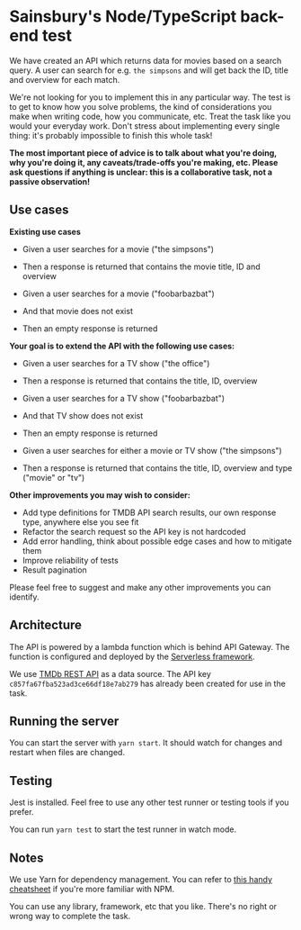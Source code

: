 # Sainsbury's Node/TypeScript back-end test

We have created an API which returns data for movies based on a search query. A user can search for e.g. `the simpsons`
and will get back the ID, title and overview for each match.

We're not looking for you to implement this in any particular way. The test is to get to know how you solve problems,
the kind of considerations you make when writing code, how you communicate, etc. Treat the task like you would your
everyday work. Don't stress about implementing every single thing: it's probably impossible to finish this whole task!

**The most important piece of advice is to talk about what you're doing, why you're doing it, any caveats/trade-offs
you're making, etc. Please ask questions if anything is unclear: this is a collaborative task, not a passive
observation!**

## Use cases

**Existing use cases**

- Given a user searches for a movie ("the simpsons")
- Then a response is returned that contains the movie title, ID and overview


- Given a user searches for a movie ("foobarbazbat")
- And that movie does not exist
- Then an empty response is returned

**Your goal is to extend the API with the following use cases:**

- Given a user searches for a TV show ("the office")
- Then a response is returned that contains the title, ID, overview


- Given a user searches for a TV show ("foobarbazbat")
- And that TV show does not exist
- Then an empty response is returned


- Given a user searches for either a movie or TV show ("the simpsons")
- Then a response is returned that contains the title, ID, overview and type ("movie" or "tv")

**Other improvements you may wish to consider:**

- Add type definitions for TMDB API search results, our own response type, anywhere else you see fit
- Refactor the search request so the API key is not hardcoded
- Add error handling, think about possible edge cases and how to mitigate them
- Improve reliability of tests
- Result pagination

Please feel free to suggest and make any other improvements you can identify.

## Architecture

The API is powered by a lambda function which is behind API Gateway. The function is configured and deployed by the
[Serverless framework](https://www.serverless.com/framework/docs).

We use [TMDb REST API](https://developers.themoviedb.org/3) as a data source. The API key
`c857fa67fba523ad3ce66df18e7ab279` has already been created for use in the task.

## Running the server

You can start the server with `yarn start`. It should watch for changes and restart when files are changed.

## Testing

Jest is installed. Feel free to use any other test runner or testing tools if you prefer.

You can run `yarn test` to start the test runner in watch mode.

## Notes

We use Yarn for dependency management. You can refer to [this handy cheatsheet](https://devhints.io/yarn) if you're more
familiar with NPM.

You can use any library, framework, etc that you like. There's no right or wrong way to complete the task.
